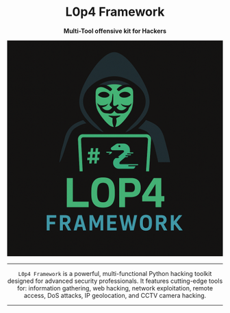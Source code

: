 <h1 align="center"> L0p4 Framework </h1>
<p align="center"><b>Multi-Tool offensive kit for Hackers</b></p>
<p align="center">
  <img src="https://github.com/HaxL0p4/L0p4-Framework/blob/main/logo.png">
</p>

---

<p align="center">
  <code>L0p4 Framework</code> is a powerful, multi-functional Python hacking toolkit designed for advanced security professionals. It features cutting-edge tools for: information gathering, web hacking, network exploitation, remote access, DoS attacks, IP geolocation, and CCTV camera hacking.
</p>

---
